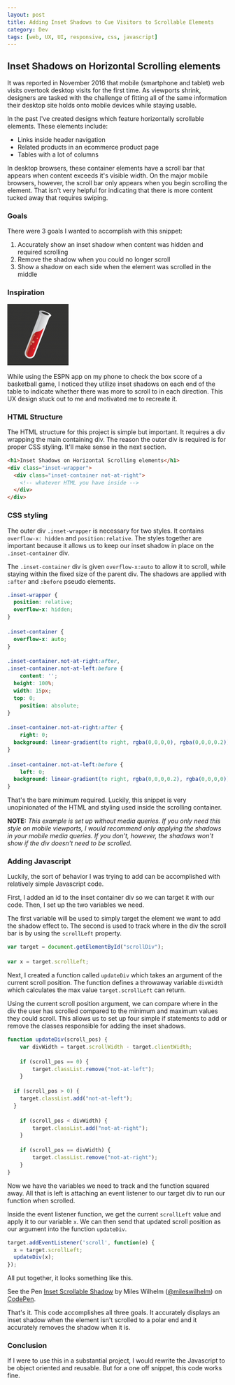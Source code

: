 ```yaml
---
layout: post
title: Adding Inset Shadows to Cue Visitors to Scrollable Elements
category: Dev
tags: [web, UX, UI, responsive, css, javascript]
---
```


## Inset Shadows on Horizontal Scrolling elements

It was reported in November 2016 that mobile (smartphone and tablet) web visits overtook desktop visits for the first time. As viewports shrink, designers are tasked with the challenge of fitting all of the same information their desktop site holds onto mobile devices while staying usable.

In the past I've created designs which feature horizontally scrollable elements. These elements include:

- Links inside header navigation
- Related products in an ecommerce product page
- Tables with a lot of columns

In desktop browsers, these container elements have a scroll bar that appears when content exceeds it's visible width. On the major mobile browsers, however, the scroll bar only appears when you begin scrolling the element. That isn't very helpful for indicating that there is more content tucked away that requires swiping.

### Goals

There were 3 goals I wanted to accomplish with this snippet:

1. Accurately show an inset shadow when content was hidden and required scrolling
2. Remove the shadow when you could no longer scroll
3. Show a shadow on each side when the element was scrolled in the middle

### Inspiration

![ESPN Box Score inset shadow inspiration](https://raw.githubusercontent.com/mileswilhelm/mileswilhelm.github.io/master/images/jekyll-logo.png "ESPN Box Score inset shadow inspiration")

While using the ESPN app on my phone to check the box score of a basketball game, I noticed they utilize inset shadows on each end of the table to indicate whether there was more to scroll to in each direction. This UX design stuck out to me and motivated me to recreate it.

### HTML Structure

The HTML structure for this project is simple but important. It requires a div wrapping the main containing div. The reason the outer div is required is for proper CSS styling. It'll make sense in the next section.

```html
<h1>Inset Shadows on Horizontal Scrolling elements</h1>
<div class="inset-wrapper">
  <div class="inset-container not-at-right">
    <!-- whatever HTML you have inside -->
  </div>
</div>
```

### CSS styling

The outer div `.inset-wrapper` is necessary for two styles. It contains `overflow-x: hidden` and `position:relative`. The styles together are important because it allows us to keep our inset shadow in place on the `.inset-container` div.

The `.inset-container` div is given `overflow-x:auto` to allow it to scroll, while staying within the fixed size of the parent div. The shadows are applied with `:after` and `:before` pseudo elements.

```css
.inset-wrapper {
  position: relative;
  overflow-x: hidden;
}

.inset-container {
  overflow-x: auto;
}

.inset-container.not-at-right:after,
.inset-container.not-at-left:before {
	content: '';
  height: 100%;
  width: 15px;
  top: 0;
	position: absolute;
}

.inset-container.not-at-right:after {
	right: 0;
  background: linear-gradient(to right, rgba(0,0,0,0), rgba(0,0,0,0.2));
}

.inset-container.not-at-left:before {
	left: 0;
  background: linear-gradient(to right, rgba(0,0,0,0.2), rgba(0,0,0,0));
}
```

That's the bare minimum required. Luckily, this snippet is very unopinionated of the HTML and styling used inside the scrolling container.

**NOTE:** *This example is set up without media queries. If you only need this style on mobile viewports, I would recommend only applying the shadows in your mobile media queries. If you don't, however, the shadows won't show if the div doesn't need to be scrolled.*

### Adding Javascript

Luckily, the sort of behavior I was trying to add can be accomplished with relatively simple Javascript code.

First, I added an id to the inset container div so we can target it with our code. Then, I set up the two variables we need.

The first variable will be used to simply target the element we want to add the shadow effect to. The second is used to track where in the div the scroll bar is by using the `scrollLeft` property.

```javascript
var target = document.getElementById("scrollDiv");

var x = target.scrollLeft;
```

Next, I created a function called `updateDiv` which takes an argument of the current scroll position. The function defines a throwaway variable `divWidth` which calculates the max value `target.scrollLeft` can return.

Using the current scroll position argument, we can compare where in the div the user has scrolled compared to the minimum and maximum values they could scroll. This allows us to set up four simple if statements to add or remove the classes responsible for adding the inset shadows.

```javascript
function updateDiv(scroll_pos) {
	var divWidth = target.scrollWidth - target.clientWidth;

	if (scroll_pos == 0) {
		target.classList.remove("not-at-left");
	}

  if (scroll_pos > 0) {
    target.classList.add("not-at-left");
  }

	if (scroll_pos < divWidth) {
		target.classList.add("not-at-right");
	}

	if (scroll_pos == divWidth) {
		target.classList.remove("not-at-right");
	}
}
```

Now we have the variables we need to track and the function squared away. All that is left is attaching an event listener to our target div to run our function when scrolled.

Inside the event listener function, we get the current `scrollLeft` value and apply it to our variable `x`. We can then send that updated scroll position as our argument into the function `updateDiv`.

```javascript
target.addEventListener('scroll', function(e) {
  x = target.scrollLeft;
  updateDiv(x);
});
```

All put together, it looks something like this.

<p data-height="481" data-theme-id="0" data-slug-hash="XRbmBy" data-default-tab="html,result" data-user="mileswilhelm" data-embed-version="2" data-pen-title="Inset Scrollable Shadow" data-preview="true" class="codepen">See the Pen <a href="https://codepen.io/mileswilhelm/pen/XRbmBy/">Inset Scrollable Shadow</a> by Miles Wilhelm (<a href="http://codepen.io/mileswilhelm">@mileswilhelm</a>) on <a href="http://codepen.io">CodePen</a>.</p>
<script async src="https://production-assets.codepen.io/assets/embed/ei.js"></script>

That's it. This code accomplishes all three goals. It accurately displays an inset shadow when the element isn't scrolled to a polar end and it accurately removes the shadow when it is.

### Conclusion

If I were to use this in a substantial project, I would rewrite the Javascript to be object oriented and reusable. But for a one off snippet, this code works fine.
